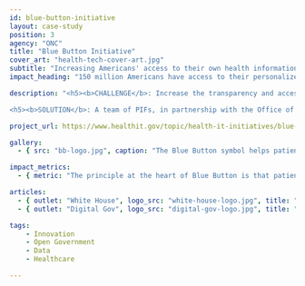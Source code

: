 ```yaml
---
id: blue-button-initiative
layout: case-study
position: 3
agency: "ONC"
title: "Blue Button Initiative"
cover_art: "health-tech-cover-art.jpg"
subtitle: "Increasing Americans' access to their own health information electronically"
impact_heading: "150 million Americans have access to their personalized health data; 600+ commitments from organizations to advance health information access efforts."

description: "<h5><b>CHALLENGE</b>: Increase the transparency and access to their health information, in order to make more informed decisions about their health, care for their family members, and share information with their providers.</h5>

<h5><b>SOLUTION</b>: A team of PIFs, in partnership with the Office of the National Coordinator for Health Information Technology (ONC), VA, DoD, & CMS to expand the Blue Button Initiatives including connector, Fast Healthcare Interoperability Resources (FHIR) API standards for interoperability and a FHIR test server in SITE and CMS.</h5>"

project_url: https://www.healthit.gov/topic/health-it-initiatives/blue-button

gallery:
  - { src: "bb-logo.jpg", caption: "The Blue Button symbol helps patients find places to get their health records electronically across the internet.", alt: "Blue Button logo" }

impact_metrics:
  - { metric: "The principle at the heart of Blue Button is that patients should be able to get secure access to their own data… That simple principle, if we follow as a country, can unlock all kinds of good for patients", desc: "Todd Park, former United States Chief Technology Officer" }

articles:
  - { outlet: "White House", logo_src: "white-house-logo.jpg", title: "Blue Button Provides Access to Downloadable Personal Health Data", quote: "The Blue Button challenge has empowered tens of thousands of Americans and seeded a growth industry that should help lower healthcare costs and improve quality.", url: "https://www.whitehouse.gov/blog/2010/10/07/blue-button-provides-access-downloadable-personal-health-data" }
  - { outlet: "Digital Gov", logo_src: "digital-gov-logo.jpg", title: "Empowerment, Innovation, and Improved Health Outcomes: the Blue Button Initiative", quote: "Finding and getting access to our own health information can be a complex process. And most of us don’t really think about having our health information readily accessible until we really need it – like in the event of an emergency, or when switching doctors or traveling. Combing through stacks of paperwork and contacting providers is daunting for even the most organized among us. However, this familiar scenario is being reimagined.", url: "https://www.digitalgov.gov/2015/03/27/empowerment-innovation-and-improved-health-outcomes-the-blue-button-initiative/" }

tags:
    - Innovation
    - Open Government
    - Data
    - Healthcare

---
```

